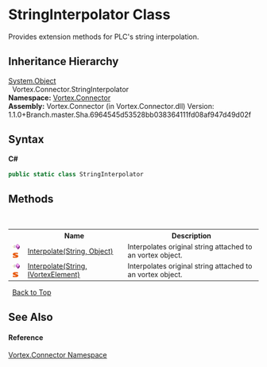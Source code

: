 # StringInterpolator Class
 

Provides extension methods for PLC's string interpolation.


## Inheritance Hierarchy
<a href="http://msdn2.microsoft.com/en-us/library/e5kfa45b" target="_blank">System.Object</a><br />&nbsp;&nbsp;Vortex.Connector.StringInterpolator<br />
**Namespace:**&nbsp;<a href="N_Vortex_Connector.md">Vortex.Connector</a><br />**Assembly:**&nbsp;Vortex.Connector (in Vortex.Connector.dll) Version: 1.1.0+Branch.master.Sha.6964545d53528bb038364111fd08af947d49d02f

## Syntax

**C#**<br />
``` C#
public static class StringInterpolator
```


## Methods
&nbsp;<table><tr><th></th><th>Name</th><th>Description</th></tr><tr><td>![Public method](media/pubmethod.gif "Public method")![Static member](media/static.gif "Static member")</td><td><a href="M_Vortex_Connector_StringInterpolator_Interpolate.md">Interpolate(String, Object)</a></td><td>
Interpolates original string attached to an vortex object.</td></tr><tr><td>![Public method](media/pubmethod.gif "Public method")![Static member](media/static.gif "Static member")</td><td><a href="M_Vortex_Connector_StringInterpolator_Interpolate_1.md">Interpolate(String, IVortexElement)</a></td><td>
Interpolates original string attached to an vortex object.</td></tr></table>&nbsp;
<a href="#stringinterpolator-class">Back to Top</a>

## See Also


#### Reference
<a href="N_Vortex_Connector.md">Vortex.Connector Namespace</a><br />